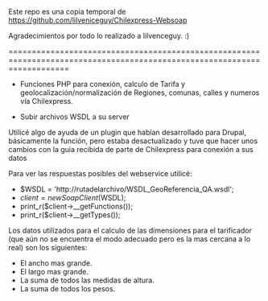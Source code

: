 Este repo es una copia temporal de https://github.com/lilveniceguy/Chilexpress-Websoap

Agradecimientos por todo lo realizado a lilvenceguy. :)

=========================================================================================================================


- Funciones PHP para conexión, calculo de Tarifa y geolocalización/normalización de Regiones, comunas, calles y numeros vía Chilexpress.

- Subir archivos WSDL a su server

Utilicé algo de ayuda de un plugin que habían desarrollado para Drupal, básicamente la función, pero estaba desactualizado y tuve que hacer unos cambios con la guia recibida de parte de Chilexpress para conexión a sus datos

Para ver las respuestas posibles del webservice utilicé:
- $WSDL = 'http://rutadelarchivo/WSDL_GeoReferencia_QA.wsdl';
- $client = new SoapClient($WSDL);
- print_r($client->__getFunctions()); 
- print_r($client->__getTypes());

Los datos utilizados para el calculo de las dimensiones para el tarificador (que aún no se encuentra el modo adecuado pero es la mas cercana a lo real) son los siguientes:
- El ancho mas grande.
- El largo mas grande.
- La suma de todos las medidas de altura.
- La suma de todos los pesos.
